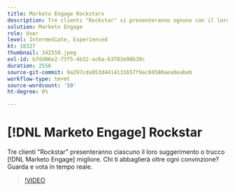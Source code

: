 ```yaml
---
title: Marketo Engage Rockstars
description: Tre clienti "Rockstar" si presenteranno ognuno con il loro suggerimento o trucco migliore [!DNL Marketo Engage] . Chi ti abbaglierà oltre ogni convinzione? Guarda e vota in tempo reale.
solution: Marketo Engage
role: User
level: Intermediate, Experienced
kt: 10327
thumbnail: 342559.jpeg
exl-id: b7dd06e2-73f5-4b32-ac6a-63783e90b30c
duration: 2556
source-git-commit: 9a297cda953d4414131657f9ac84580aea0eabeb
workflow-type: tm+mt
source-wordcount: '50'
ht-degree: 0%

---
```


# [!DNL Marketo Engage] Rockstar

Tre clienti &quot;Rockstar&quot; presenteranno ciascuno il loro suggerimento o trucco [!DNL Marketo Engage] migliore. Chi ti abbaglierà oltre ogni convinzione? Guarda e vota in tempo reale.

>[!VIDEO](https://video.tv.adobe.com/v/342559/?quality=12&learn=on)
